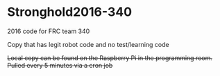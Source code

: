 # Stronghold2016-340
2016 code for FRC team 340

Copy that has legit robot code and no test/learning code

~~Local copy can be found on the Raspberry Pi in the programming room. Pulled every 5 minutes via a cron job~~
